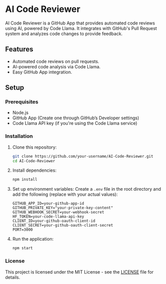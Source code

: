 # AI Code Reviewer

AI Code Reviewer is a GitHub App that provides automated code reviews using AI, powered by Code Llama. It integrates with GitHub's Pull Request system and analyzes code changes to provide feedback.

## Features
- Automated code reviews on pull requests.
- AI-powered code analysis via Code Llama.
- Easy GitHub App integration.

## Setup

### Prerequisites
- Node.js
- GitHub App (Create one through GitHub’s Developer settings)
- Code Llama API key (if you're using the Code Llama service)

### Installation

1. Clone this repository:
    ```bash
    git clone https://github.com/your-username/AI-Code-Reviewer.git
    cd AI-Code-Reviewer
    ```

2. Install dependencies:
    ```bash
    npm install
    ```

3. Set up environment variables:
    Create a `.env` file in the root directory and add the following (replace with your actual values):
    ```env
    GITHUB_APP_ID=your-github-app-id
    GITHUB_PRIVATE_KEY="your-private-key-content"
    GITHUB_WEBHOOK_SECRET=your-webhook-secret
    HF_TOKEN=your-code-llama-api-key
    CLIENT_ID=your-github-oauth-client-id
    CLIENT_SECRET=your-github-oauth-client-secret
    PORT=3000
    ```

4. Run the application:
    ```bash
    npm start
    ```

### License
This project is licensed under the MIT License - see the [LICENSE](LICENSE) file for details.

